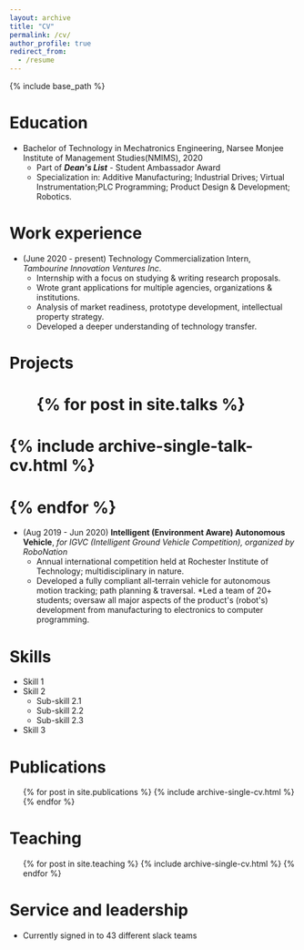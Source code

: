 ```yaml
---
layout: archive
title: "CV"
permalink: /cv/
author_profile: true
redirect_from:
  - /resume
---
```


{% include base_path %}

Education
======
* Bachelor of Technology in Mechatronics Engineering, Narsee Monjee Institute of Management Studies(NMIMS), 2020
  * Part of ***Dean's List*** - Student Ambassador Award
  * Specialization in: Additive Manufacturing; Industrial Drives; Virtual Instrumentation;PLC Programming; Product Design & Development; Robotics.


Work experience
======
* (June 2020 - present) Technology Commercialization Intern, *Tambourine Innovation Ventures Inc*.
  * Internship with a focus on studying & writing research proposals.
  * Wrote grant applications for multiple agencies, organizations & institutions.
  * Analysis of market readiness, prototype development, intellectual property strategy.
  * Developed a deeper understanding of technology transfer.

Projects
======
  # <ul>{% for post in site.talks %}
 #  {% include archive-single-talk-cv.html %}
# {% endfor %}</ul>
* (Aug 2019 - Jun 2020) **Intelligent (Environment Aware) Autonomous Vehicle**, *for IGVC (Intelligent Ground Vehicle Competition), organized by RoboNation*
   * Annual international competition held at Rochester Institute of Technology; multidisciplinary in nature.
   * Developed a fully compliant all-terrain vehicle for autonomous motion tracking; path planning & traversal.
   *Led a team of 20+ students; oversaw all major aspects of the product's (robot's) development from manufacturing to electronics to computer programming.
  
Skills
======
* Skill 1
* Skill 2
  * Sub-skill 2.1
  * Sub-skill 2.2
  * Sub-skill 2.3
* Skill 3

Publications
======
  <ul>{% for post in site.publications %}
    {% include archive-single-cv.html %}
  {% endfor %}</ul>
  

  
Teaching
======
  <ul>{% for post in site.teaching %}
    {% include archive-single-cv.html %}
  {% endfor %}</ul>
  
Service and leadership
======
* Currently signed in to 43 different slack teams
